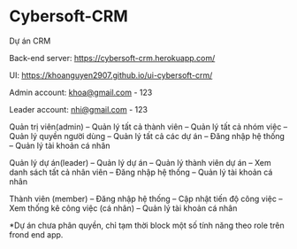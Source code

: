 # Cybersoft-CRM
Dự án CRM

Back-end server: https://cybersoft-crm.herokuapp.com/

UI: https://khoanguyen2907.github.io/ui-cybersoft-crm/

Admin account: khoa@gmail.com - 123 

Leader account: nhi@gmail.com - 123

Quản trị viên(admin)
– Quản lý tất cả thành viên
– Quản lý tất cả nhóm việc
– Quản lý quyền người dùng
– Quản lý tất cả các dự án
– Đăng nhập hệ thống
– Quản lý tài khoản cá nhân

Quản lý dự án(leader)
– Quản lý dự án
– Quản lý thành viên dự án
– Xem danh sách tất cả nhân viên
– Đăng nhập hệ thống
– Quản lý tài khoản cá nhân

Thành viên (member)
– Đăng nhập hệ thống
– Cập nhật tiến độ công việc
– Xem thống kê công việc (cá nhân)
– Quản lý tài khoản cá nhân

*Dự án chưa phân quyền, chỉ tạm thời block một số tính năng theo role trên frond end app.
